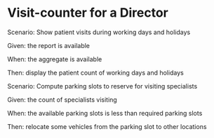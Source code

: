 # Visit-counter for a Director

Scenario: Show patient visits during working days and holidays

  Given: the report is available
  
  When: the aggregate is available
  
  Then: display the patient count of working days and holidays 

Scenario: Compute parking slots to reserve for visiting specialists

  Given: the count of specialists visiting
  
  When: the available parking slots is less than required parking slots
  
  Then: relocate some vehicles from the parking slot to other locations
